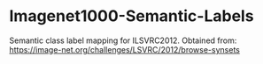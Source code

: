 # Imagenet1000-Semantic-Labels
Semantic class label mapping for ILSVRC2012. Obtained from: https://image-net.org/challenges/LSVRC/2012/browse-synsets
